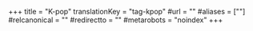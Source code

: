 +++
title = "K-pop"
translationKey = "tag-kpop"
#url = ""
#aliases = [""]
#relcanonical = ""
#redirectto = ""
#metarobots = "noindex"
+++
